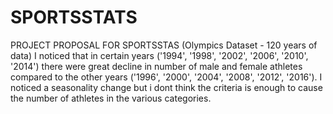 # SPORTSSTATS
  PROJECT PROPOSAL FOR SPORTSSTAS (Olympics Dataset - 120 years of data)
I noticed that in certain years ('1994', '1998', '2002', '2006', '2010', '2014')
there were great decline in number of male and female athletes compared to the other years
('1996', '2000', '2004', '2008', '2012', '2016'). 
I noticed a seasonality change but i dont think the criteria is enough to cause the number of athletes in the various categories.
